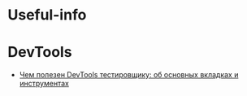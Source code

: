 # Useful-info

# DevTools
- [Чем полезен DevTools тестировщику: об основных вкладках и инструментах]([https://breakdance.github.io/breakdance/](https://habr.com/ru/articles/768830/)https://habr.com/ru/articles/768830/)
